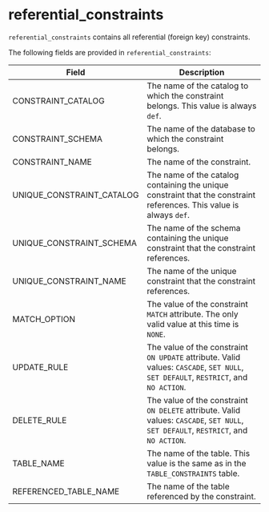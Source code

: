 ---
---

# referential_constraints

`referential_constraints` contains all referential (foreign key) constraints.

The following fields are provided in `referential_constraints`:

| **Field**                 | **Description**                                              |
| ------------------------- | ------------------------------------------------------------ |
| CONSTRAINT_CATALOG        | The name of the catalog to which the constraint belongs. This value is always `def`. |
| CONSTRAINT_SCHEMA         | The name of the database to which the constraint belongs.    |
| CONSTRAINT_NAME           | The name of the constraint.                                  |
| UNIQUE_CONSTRAINT_CATALOG | The name of the catalog containing the unique constraint that the constraint references. This value is always `def`. |
| UNIQUE_CONSTRAINT_SCHEMA  | The name of the schema containing the unique constraint that the constraint references. |
| UNIQUE_CONSTRAINT_NAME    | The name of the unique constraint that the constraint references. |
| MATCH_OPTION              | The value of the constraint `MATCH` attribute. The only valid value at this time is `NONE`. |
| UPDATE_RULE               | The value of the constraint `ON UPDATE` attribute. Valid values: `CASCADE`, `SET NULL`, `SET DEFAULT`, `RESTRICT`, and `NO ACTION`. |
| DELETE_RULE               | The value of the constraint `ON DELETE` attribute. Valid values: `CASCADE`, `SET NULL`, `SET DEFAULT`, `RESTRICT`, and `NO ACTION`. |
| TABLE_NAME                | The name of the table. This value is the same as in the `TABLE_CONSTRAINTS` table. |
| REFERENCED_TABLE_NAME     | The name of the table referenced by the constraint.          |

